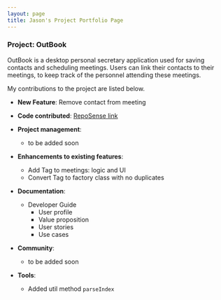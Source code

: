 ```yaml
---
layout: page
title: Jason's Project Portfolio Page
---
```


### Project: OutBook

OutBook is a desktop personal secretary application used for saving contacts and scheduling meetings. Users can link their contacts to their meetings, to keep track of the personnel attending these meetings.

My contributions to the project are listed below.

- **New Feature**: Remove contact from meeting

- **Code contributed**: [RepoSense link](https://nus-cs2103-ay2324s1.github.io/tp-dashboard/?search=jason-raiin&breakdown=true)

- **Project management**:

  - to be added soon

- **Enhancements to existing features**:

  - Add Tag to meetings: logic and UI
  - Convert Tag to factory class with no duplicates

- **Documentation**:

  - Developer Guide
    - User profile
    - Value proposition
    - User stories
    - Use cases

- **Community**:

  - to be added soon

- **Tools**:

  - Added util method `parseIndex`
